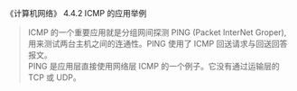 《计算机网络》 4.4.2 ICMP 的应用举例

> ICMP 的一个重要应用就是分组网间探测 PING (Packet InterNet Groper),用来测试两台主机之间的连通性。PING 使用了 ICMP 回送请求与回送回答报文。  
PING 是应用层直接使用网络层 ICMP 的一个例子。它没有通过运输层的 TCP 或 UDP。
